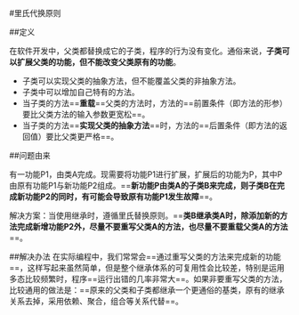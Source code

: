 
#里氏代换原则

##定义

在软件开发中，父类都替换成它的子类，程序的行为没有变化。通俗来说，__子类可以扩展父类的功能，但不能改变父类原有的功能__。

* 子类可以实现父类的抽象方法，但不能覆盖父类的非抽象方法。
* 子类中可以增加自己特有的方法。
* 当子类的方法==__重载__==父类的方法时，方法的==前置条件（即方法的形参）要比父类方法的输入参数更宽松==。
* 当子类的方法==__实现父类的抽象方法__==时，方法的==后置条件（即方法的返回值）要比父类更严格==。

##问题由来

有一功能P1，由类A完成。现需要将功能P1进行扩展，扩展后的功能为P，其中P由原有功能P1与新功能P2组成。==__新功能P由类A的子类B来完成，则子类B在完成新功能P2的同时，有可能会导致原有功能P1发生故障__==。

解决方案：当使用继承时，遵循里氏替换原则。==__类B继承类A时，除添加新的方法完成新增功能P2外，尽量不要重写父类A的方法，也尽量不要重载父类A的方法__==。

##解决办法
在实际编程中，我们常常会==通过重写父类的方法来完成新的功能==，这样写起来虽然简单，但是整个继承体系的可复用性会比较差，特别是运用多态比较频繁时，程序==运行出错的几率非常大==。如果非要重写父类的方法，比较通用的做法是：==原来的父类和子类都继承一个更通俗的基类，原有的继承关系去掉，采用依赖、聚合，组合等关系代替==。



